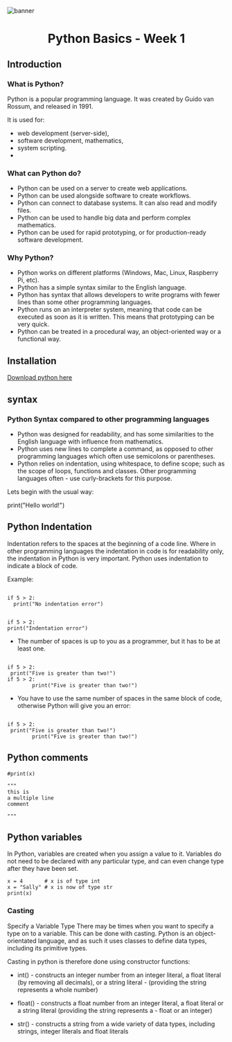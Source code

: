 ![banner](https://user-images.githubusercontent.com/55238388/111981947-5f62d080-8b2e-11eb-98a8-e463fddf7a23.jpg)

<h1 align="center">Python Basics - Week 1</h1>

## Introduction

### What is Python?

Python is a popular programming language. It was created by Guido van Rossum, and released in 1991.

It is used for:

- web development (server-side),
- software development,
  mathematics,
- system scripting.
-
### What can Python do?

- Python can be used on a server to create web applications.
- Python can be used alongside software to create workflows.
- Python can connect to database systems. It can also read and modify files.
- Python can be used to handle big data and perform complex mathematics.
- Python can be used for rapid prototyping, or for production-ready software development.

### Why Python?

- Python works on different platforms (Windows, Mac, Linux, Raspberry Pi, etc).
- Python has a simple syntax similar to the English language.
- Python has syntax that allows developers to write programs with fewer lines than some other programming languages.
- Python runs on an interpreter system, meaning that code can be executed as soon as it is written. This means that prototyping can be very quick.
- Python can be treated in a procedural way, an object-oriented way or a functional way.

## Installation

[Download python here](http://www.python.org/downloads/)

## syntax

### Python Syntax compared to other programming languages

- Python was designed for readability, and has some similarities to the English language with influence from mathematics.
- Python uses new lines to complete a command, as opposed to other programming languages which often use semicolons or parentheses.
- Python relies on indentation, using whitespace, to define scope; such as the scope of loops, functions and classes.
  Other programming languages often - use curly-brackets for this purpose.

Lets begin with the usual way:

print("Hello world!")

## Python Indentation

Indentation refers to the spaces at the beginning of a code line.
Where in other programming languages the indentation in code is for readability only, the indentation in Python is very important.
Python uses indentation to indicate a block of code.

Example:
```

if 5 > 2:
  print("No indentation error")

```
```

if 5 > 2:
print("Indentation error")

```


- The number of spaces is up to you as a programmer, but it has to be at least one.

```

if 5 > 2:
 print("Five is greater than two!") 
if 5 > 2:
        print("Five is greater than two!") 

```   

- You have to use the same number of spaces in the same block of code, otherwise Python will give you an error:

``` 

if 5 > 2:
 print("Five is greater than two!")
        print("Five is greater than two!")

``` 

## Python comments

```
#print(x)

"""
this is
a multiple line
comment

"""

```


## Python variables

In Python, variables are created when you assign a value to it. Variables do not need to be declared with any particular type, and can even change type after they have been set.

```
x = 4       # x is of type int
x = "Sally" # x is now of type str
print(x)

```

### Casting

Specify a Variable Type
There may be times when you want to specify a type on to a variable. This can be done with casting. Python is an object-orientated language, and as such it uses classes to define data types, including its primitive types.

Casting in python is therefore done using constructor functions:

- int() - constructs an integer number from an integer literal, a float literal (by removing all decimals), or a string literal - (providing the string represents a whole number)

- float() - constructs a float number from an integer literal, a float literal or a string literal (providing the string represents a - float or an integer)

- str() - constructs a string from a wide variety of data types, including strings, integer literals and float literals